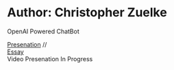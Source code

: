 # Author: Christopher Zuelke
OpenAI Powered ChatBot

[Presenation](https://github.com/ChrisZuelke/Chatbot/blob/master/Building%20an%20AI%20Chatbot%20PowerPoint.pdf) // \
[Essay](https://github.com/ChrisZuelke/Chatbot/blob/master/Building%20an%20AI%20chatbot.pdf) \
Video Presenation In Progress

